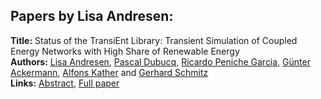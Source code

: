 <h2>Papers by Lisa Andresen:</h2>
<p>
<b>Title:</b> Status of the TransiEnt Library: Transient Simulation of Coupled Energy Networks with High Share of Renewable Energy<br />
<b>Authors:</b> <a href="../authors/author_7.html">Lisa Andresen</a>, <a href="../authors/author_73.html">Pascal Dubucq</a>, <a href="../authors/author_232.html">Ricardo Peniche Garcia</a>, <a href="../authors/author_0.html">Günter Ackermann</a>, <a href="../authors/author_154.html">Alfons Kather</a> and <a href="../authors/author_272.html">Gerhard Schmitz</a><br />
<b>Links:</b> <a href="../abstracts/abstract_75.pdf">Abstract</a>, <a href="../submissions/ecp15118695_AndresenDubucqPenichegarciaAckermannKatherSchmitz.pdf">Full paper</a>
</p>